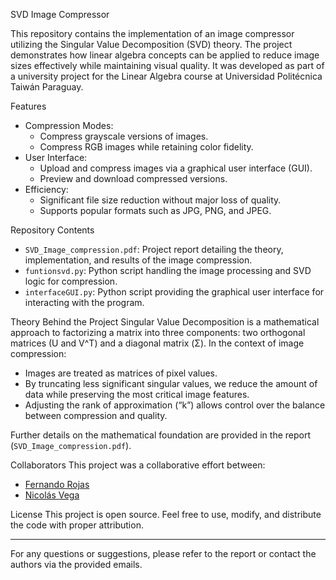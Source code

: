 SVD Image Compressor

This repository contains the implementation of an image compressor utilizing the Singular Value Decomposition (SVD) theory. The project demonstrates how linear algebra concepts can be applied to reduce image sizes effectively while maintaining visual quality. It was developed as part of a university project for the Linear Algebra course at Universidad Politécnica Taiwán Paraguay.

Features
- Compression Modes:
  - Compress grayscale versions of images.
  - Compress RGB images while retaining color fidelity.
- User Interface:
  - Upload and compress images via a graphical user interface (GUI).
  - Preview and download compressed versions.
- Efficiency:
  - Significant file size reduction without major loss of quality.
  - Supports popular formats such as JPG, PNG, and JPEG.

Repository Contents
- `SVD_Image_compression.pdf`: Project report detailing the theory, implementation, and results of the image compression.
- `funtionsvd.py`: Python script handling the image processing and SVD logic for compression.
- `interfaceGUI.py`: Python script providing the graphical user interface for interacting with the program.

Theory Behind the Project
Singular Value Decomposition is a mathematical approach to factorizing a matrix into three components: two orthogonal matrices (U and V^T) and a diagonal matrix (Σ). In the context of image compression:
- Images are treated as matrices of pixel values.
- By truncating less significant singular values, we reduce the amount of data while preserving the most critical image features.
- Adjusting the rank of approximation (“k”) allows control over the balance between compression and quality.

Further details on the mathematical foundation are provided in the report (`SVD_Image_compression.pdf`).


Collaborators
This project was a collaborative effort between:
- [Fernando Rojas](mailto:frrm04@gmail.com)
- [Nicolás Vega](https://github.com/NicoVegaPortaluppi)  

License
This project is open source. Feel free to use, modify, and distribute the code with proper attribution.

---

For any questions or suggestions, please refer to the report or contact the authors via the provided emails.

